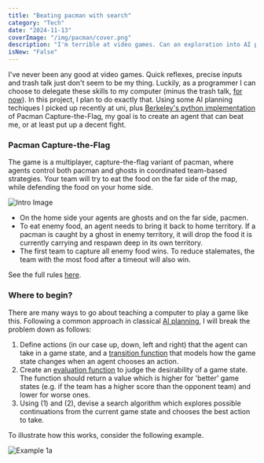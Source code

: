 ```yaml
---
title: "Beating pacman with search"
category: "Tech"
date: "2024-11-13"
coverImage: "/img/pacman/cover.png"
description: "I'm terrible at video games. Can an exploration into AI planning and search bump my stats? In this project, I attempt to build a halfway decent pacman capture the flag player with python and a few AI planning tricks."
isNew: "False"
---
```


I've never been any good at video games. Quick reflexes, precise inputs and trash talk just don't seem to be my thing. Luckily, as a programmer I can choose to delegate these skills to my computer (minus the trash talk, [for now](https://lowtech.ai/sebastian-gonzalez/trash-talker)). In this project, I plan to do exactly that. Using some AI planning techiques I picked up recently at uni, plus [Berkeley's python implementation](https://ai.berkeley.edu/contest.html) of Pacman Capture-the-Flag, my goal is to create an agent that can beat me, or at least put up a decent fight.

### Pacman Capture-the-Flag

The game is a multiplayer, capture-the-flag variant of pacman, where agents control both pacman and ghosts in coordinated team-based strategies. Your team will try to eat the food on the far side of the map, while defending the food on your home side.

![Intro Image](/img/pacman/intro.png)

- On the home side your agents are ghosts and on the far side, pacmen.
- To eat enemy food, an agent needs to bring it back to home territory. If a pacman is caught by a ghost in enemy territory, it will drop the food it is currently carrying and respawn deep in its own territory.
- The first team to capture all enemy food wins. To reduce stalemates, the team with the most food after a timeout will also win.

See the full rules [here](https://ai.berkeley.edu/contest.html).

### Where to begin?

There are many ways to go about teaching a computer to play a game like this. Following a common approach in classical [AI planning](https://en.wikipedia.org/wiki/Automated_planning_and_scheduling), I will break the problem down as follows:

1. Define actions (in our case up, down, left and right) that the agent can take in a game state, and a [transition function](https://en.wikipedia.org/wiki/Transition_system) that models how the game state changes when an agent chooses an action.
2. Create an [evaluation function](https://en.wikipedia.org/wiki/Evaluation_function) to judge the desirability of a game state. The function should return a value which is higher for 'better' game states (e.g. if the team has a higher score than the opponent team) and lower for worse ones.
3. Using (1) and (2), devise a search algorithm which explores possible continuations from the current game state and chooses the best action to take.

To illustrate how this works, consider the following example.

![Example 1a](/img/pacman/example-1a.png)
